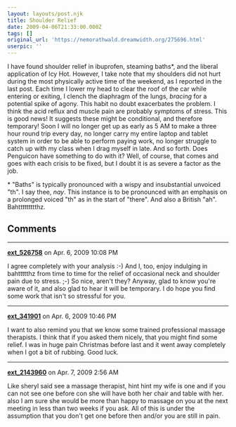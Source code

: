 ```yaml
---
layout: layouts/post.njk
title: Shoulder Relief
date: 2009-04-06T21:33:00.000Z
tags: []
original_url: 'https://nemorathwald.dreamwidth.org/275696.html'
userpic: ''
---
```

I have found shoulder relief in ibuprofen, steaming baths\*, and the liberal application of Icy Hot. However, I take note that my shoulders did not hurt during the most physically active time of the weekend, as I reported in the last post. Each time I lower my head to clear the roof of the car while entering or exiting, I clench the diaphragm of the lungs, _bracing_ for a potential spike of agony. This habit no doubt exacerbates the problem. I think the acid reflux and muscle pain are probably symptoms of stress. This is good news! It suggests these might be conditional, and therefore temporary! Soon I will no longer get up as early as 5 AM to make a three hour round trip every day, no longer carry my entire laptop and tablet system in order to be able to perform paying work, no longer struggle to catch up with my class when I drag myself in late. And so forth. Does Penguicon have something to do with it? Well, of course, that comes and goes with each crisis to be fixed, but I doubt it is as severe a factor as the job.

\* "Baths" is typically pronounced with a wispy and insubstantial unvoiced "th". I say thee, _nay_. This instance is to be pronounced with an emphasis on a prolonged voiced "th" as in the start of "there". And also a British "ah". Bahttttttttthz.

## Comments

---

**[ext_526758](https://www.dreamwidth.org/users/ext_526758)** on Apr. 6, 2009 10:08 PM

I agree completely with your analysis :-) And I, too, enjoy indulging in bahttttthz from time to time for the relief of occasional neck and shoulder pain due to stress. ;-) So nice, aren't they? Anyway, glad to know you're aware of it, and also glad to hear it will be temporary. I do hope you find some work that isn't so stressful for you.

---

**[ext_341901](https://www.dreamwidth.org/users/ext_341901)** on Apr. 6, 2009 10:46 PM

I want to also remind you that we know some trained professional massage therapists. I think that if you asked them nicely, that you might find some relief. I was in huge pain Christmas before last and it went away completely when I got a bit of rubbing. Good luck.

---

**[ext_2143960](https://www.dreamwidth.org/users/ext_2143960)** on Apr. 7, 2009 2:56 AM

Like sheryl said see a massage therapist, hint hint my wife is one and if you can not see one before con she will have both her chair and table with her. also I am sure she would be more than happy to massage on you at the next meeting in less than two weeks if you ask. All of this is under the assumption that you don't get one before then and/or you are still in pain.

